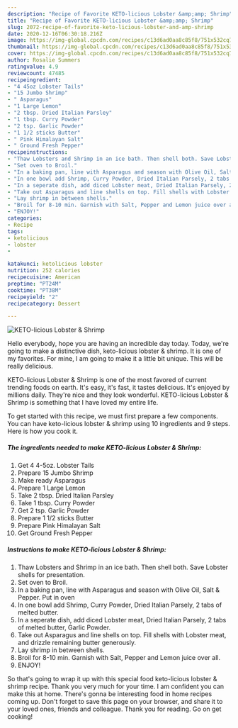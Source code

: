 ```yaml
---
description: "Recipe of Favorite KETO-licious Lobster &amp;amp; Shrimp"
title: "Recipe of Favorite KETO-licious Lobster &amp;amp; Shrimp"
slug: 2072-recipe-of-favorite-keto-licious-lobster-and-amp-shrimp
date: 2020-12-16T06:30:18.216Z
image: https://img-global.cpcdn.com/recipes/c13d6ad0aa8c85f8/751x532cq70/keto-licious-lobster-shrimp-recipe-main-photo.jpg
thumbnail: https://img-global.cpcdn.com/recipes/c13d6ad0aa8c85f8/751x532cq70/keto-licious-lobster-shrimp-recipe-main-photo.jpg
cover: https://img-global.cpcdn.com/recipes/c13d6ad0aa8c85f8/751x532cq70/keto-licious-lobster-shrimp-recipe-main-photo.jpg
author: Rosalie Summers
ratingvalue: 4.9
reviewcount: 47485
recipeingredient:
- "4 45oz Lobster Tails"
- "15 Jumbo Shrimp"
- " Asparagus"
- "1 Large Lemon"
- "2 tbsp. Dried Italian Parsley"
- "1 tbsp. Curry Powder"
- "2 tsp. Garlic Powder"
- "1 1/2 sticks Butter"
- " Pink Himalayan Salt"
- " Ground Fresh Pepper"
recipeinstructions:
- "Thaw Lobsters and Shrimp in an ice bath. Then shell both. Save Lobster shells for presentation."
- "Set oven to Broil."
- "In a baking pan, line with Asparagus and season with Olive Oil, Salt &amp; Pepper. Put in oven"
- "In one bowl add Shrimp, Curry Powder, Dried Italian Parsely, 2 tabs of melted butter."
- "In a seperate dish, add diced Lobster meat, Dried Italian Parsely, 2 tabs of melted butter, Garlic Powder."
- "Take out Asparagus and line shells on top. Fill shells with Lobster meat, and drizzle remaining butter generously."
- "Lay shrimp in between shells."
- "Broil for 8-10 min. Garnish with Salt, Pepper and Lemon juice over all."
- "ENJOY!"
categories:
- Recipe
tags:
- ketolicious
- lobster
- 

katakunci: ketolicious lobster  
nutrition: 252 calories
recipecuisine: American
preptime: "PT24M"
cooktime: "PT38M"
recipeyield: "2"
recipecategory: Dessert

---
```



![KETO-licious Lobster &amp; Shrimp](https://img-global.cpcdn.com/recipes/c13d6ad0aa8c85f8/751x532cq70/keto-licious-lobster-shrimp-recipe-main-photo.jpg)

Hello everybody, hope you are having an incredible day today. Today, we're going to make a distinctive dish, keto-licious lobster &amp; shrimp. It is one of my favorites. For mine, I am going to make it a little bit unique. This will be really delicious.



KETO-licious Lobster &amp; Shrimp is one of the most favored of current trending foods on earth. It's easy, it's fast, it tastes delicious. It's enjoyed by millions daily. They're nice and they look wonderful. KETO-licious Lobster &amp; Shrimp is something that I have loved my entire life.


To get started with this recipe, we must first prepare a few components. You can have keto-licious lobster &amp; shrimp using 10 ingredients and 9 steps. Here is how you cook it.

<!--inarticleads1-->

##### The ingredients needed to make KETO-licious Lobster &amp; Shrimp:

1. Get 4 4-5oz. Lobster Tails
1. Prepare 15 Jumbo Shrimp
1. Make ready  Asparagus
1. Prepare 1 Large Lemon
1. Take 2 tbsp. Dried Italian Parsley
1. Take 1 tbsp. Curry Powder
1. Get 2 tsp. Garlic Powder
1. Prepare 1 1/2 sticks Butter
1. Prepare  Pink Himalayan Salt
1. Get  Ground Fresh Pepper




<!--inarticleads2-->

##### Instructions to make KETO-licious Lobster &amp; Shrimp:

1. Thaw Lobsters and Shrimp in an ice bath. Then shell both. Save Lobster shells for presentation.
1. Set oven to Broil.
1. In a baking pan, line with Asparagus and season with Olive Oil, Salt &amp; Pepper. Put in oven
1. In one bowl add Shrimp, Curry Powder, Dried Italian Parsely, 2 tabs of melted butter.
1. In a seperate dish, add diced Lobster meat, Dried Italian Parsely, 2 tabs of melted butter, Garlic Powder.
1. Take out Asparagus and line shells on top. Fill shells with Lobster meat, and drizzle remaining butter generously.
1. Lay shrimp in between shells.
1. Broil for 8-10 min. Garnish with Salt, Pepper and Lemon juice over all.
1. ENJOY!




So that's going to wrap it up with this special food keto-licious lobster &amp; shrimp recipe. Thank you very much for your time. I am confident you can make this at home. There's gonna be interesting food in home recipes coming up. Don't forget to save this page on your browser, and share it to your loved ones, friends and colleague. Thank you for reading. Go on get cooking!
